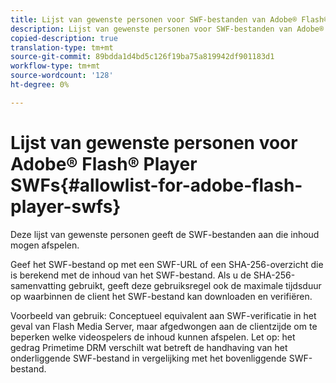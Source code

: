 ```yaml
---
title: Lijst van gewenste personen voor SWF-bestanden van Adobe® Flash® Player
description: Lijst van gewenste personen voor SWF-bestanden van Adobe® Flash® Player
copied-description: true
translation-type: tm+mt
source-git-commit: 89bdda1d4bd5c126f19ba75a819942df901183d1
workflow-type: tm+mt
source-wordcount: '128'
ht-degree: 0%

---
```



# Lijst van gewenste personen voor Adobe® Flash® Player SWFs{#allowlist-for-adobe-flash-player-swfs}

Deze lijst van gewenste personen geeft de SWF-bestanden aan die inhoud mogen afspelen.

Geef het SWF-bestand op met een SWF-URL of een SHA-256-overzicht die is berekend met de inhoud van het SWF-bestand. Als u de SHA-256-samenvatting gebruikt, geeft deze gebruiksregel ook de maximale tijdsduur op waarbinnen de client het SWF-bestand kan downloaden en verifiëren.

Voorbeeld van gebruik: Conceptueel equivalent aan SWF-verificatie in het geval van Flash Media Server, maar afgedwongen aan de clientzijde om te beperken welke videospelers de inhoud kunnen afspelen. Let op: het gedrag Primetime DRM verschilt wat betreft de handhaving van het onderliggende SWF-bestand in vergelijking met het bovenliggende SWF-bestand.
